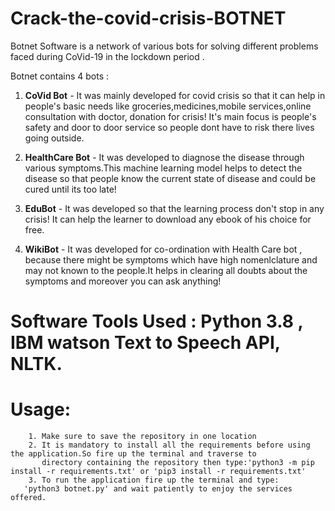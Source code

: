 # Crack-the-covid-crisis-BOTNET
Botnet Software is a network of various bots for solving different problems faced during CoVid-19 in the lockdown period .

Botnet contains 4 bots  :

1. **CoVid Bot**       - It was mainly developed for covid crisis so that it can help in people's basic needs like groceries,medicines,mobile
		    	 services,online consultation with doctor, donation for crisis! It's main focus is people's safety and door to door 
		    	 service so people dont have to risk there lives going outside.

2. **HealthCare Bot**  - It was developed to diagnose the disease through various symptoms.This machine learning model helps to detect the 
		   	 disease so that people know the current state of disease and could be cured until its too late!
 

3. **EduBot**          - It was developed so that the learning process don't stop in any crisis! It can help the learner to download any ebook 
		   	 of his choice for free.


4. **WikiBot**        - It was developed for co-ordination with Health Care bot , because there might be symptoms which have high nomenlclature
	                and may not known to the people.It helps in clearing all doubts about the symptoms and moreover you can ask anything!


# Software Tools Used : Python 3.8 , IBM watson Text to Speech API, NLTK.


# Usage:
	 
        1. Make sure to save the repository in one location
        2. It is mandatory to install all the requirements before using the application.So fire up the terminal and traverse to 
           directory containing the repository then type:'python3 -m pip install -r requirements.txt' or 'pip3 install -r requirements.txt'
        3. To run the application fire up the terminal and type:
	   'python3 botnet.py' and wait patiently to enjoy the services offered.
